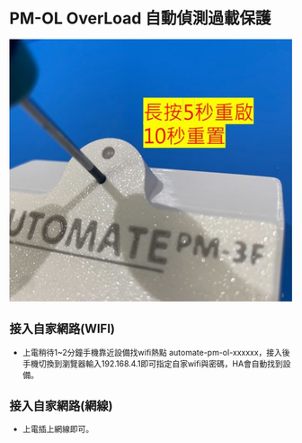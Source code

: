 # PM-OL OverLoad 自動偵測過載保護
![Mosquitto_broker](/PM_3F/image/3F-2-1.JPG)
## 接入自家網路(WIFI)
* 上電稍待1~2分鐘手機靠近設備找wifi熱點 automate-pm-ol-xxxxxx，接入後手機切換到瀏覽器輸入192.168.4.1即可指定自家wifi與密碼，HA會自動找到設備。
## 接入自家網路(網線)
* 上電插上網線即可。
